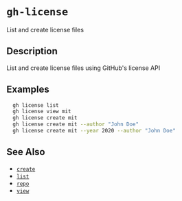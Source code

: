 # `gh-license`

List and create license files

## Description

List and create license files using GitHub's license API

## Examples

```sh
  gh license list
  gh license view mit
  gh license create mit
  gh license create mit --author "John Doe"
  gh license create mit --year 2020 --author "John Doe"
```

## See Also

* [`create`](./create.md)
* [`list`](./list.md)
* [`repo`](./repo.md)
* [`view`](./view.md)
